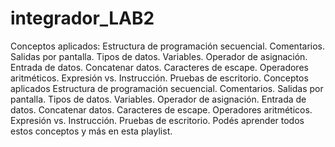 # integrador_LAB2
Conceptos aplicados:
Estructura de programación secuencial. Comentarios. Salidas por pantalla. Tipos de datos.
Variables. Operador de asignación. Entrada de datos. Concatenar datos. Caracteres de
escape. Operadores aritméticos. Expresión vs. Instrucción. Pruebas de escritorio.
Conceptos aplicados Estructura de programación secuencial. Comentarios. Salidas por
pantalla. Tipos de datos. Variables. Operador de asignación. Entrada de datos. Concatenar
datos. Caracteres de escape. Operadores aritméticos. Expresión vs. Instrucción. Pruebas
de escritorio. Podés aprender todos estos conceptos y más en esta playlist.
